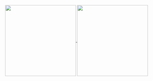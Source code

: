<a href="https://github.com/EyreFree">
  <img align="center" src="https://github-readme-stats.anuraghazra1.vercel.app/api/top-langs/?username=eyrefree" height="230"/>
</a>
<a href="https://github.com/EyreFree">
  <img align="center" src="https://github-readme-stats.anuraghazra1.vercel.app/api?username=eyrefree&show_icons=true" height="230"/>
</a>
